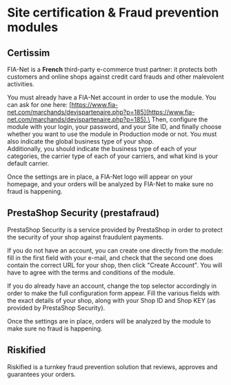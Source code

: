 # Site certification & Fraud prevention modules

## Certissim <a href="#sitecertification-and-fraudpreventionmodules-certissim" id="sitecertification-and-fraudpreventionmodules-certissim"></a>

FIA-Net is a **French** third-party e-commerce trust partner: it protects both customers and online shops against credit card frauds and other malevolent activities.

You must already have a FIA-Net account in order to use the module. You can ask for one here: [https://www.fia-net.com/marchands/devispartenaire.php?p=185](https://www.fia-net.com/marchands/devispartenaire.php?p=185).\
&#x20;Then, configure the module with your login, your password, and your Site ID, and finally choose whether you want to use the module in Production mode or not. You must also indicate the global business type of your shop.\
&#x20;Additionally, you should indicate the business type of each of your categories, the carrier type of each of your carriers, and what kind is your default carrier.

Once the settings are in place, a FIA-Net logo will appear on your homepage, and your orders will be analyzed by FIA-Net to make sure no fraud is happening.

## PrestaShop Security (prestafraud) <a href="#sitecertification-and-fraudpreventionmodules-prestashopsecurity-prestafraud" id="sitecertification-and-fraudpreventionmodules-prestashopsecurity-prestafraud"></a>

PrestaShop Security is a service provided by PrestaShop in order to protect the security of your shop against fraudulent payments.

If you do not have an account, you can create one directly from the module: fill in the first field with your e-mail, and check that the second one does contain the correct URL for your shop, then click "Create Account". You will have to agree with the terms and conditions of the module.

If you do already have an account, change the top selector accordingly in order to make the full configuration form appear. Fill the various fields with the exact details of your shop, along with your Shop ID and Shop KEY (as provided by PrestaShop Security).

Once the settings are in place, orders will be analyzed by the module to make sure no fraud is happening.

## Riskified <a href="#sitecertification-and-fraudpreventionmodules-riskified" id="sitecertification-and-fraudpreventionmodules-riskified"></a>

Riskified is a turnkey fraud prevention solution that reviews, approves and guarantees your orders.

